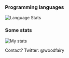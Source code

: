 ### Programming languages
![Language Stats](https://github-readme-stats.vercel.app/api/top-langs/?username=woodfairy&layout=compact)  
### Some stats
![My stats](https://github-readme-stats.vercel.app/api?username=woodfairy&show_icons=true&layout=compact)

Contact? Twitter: @woodfairy
